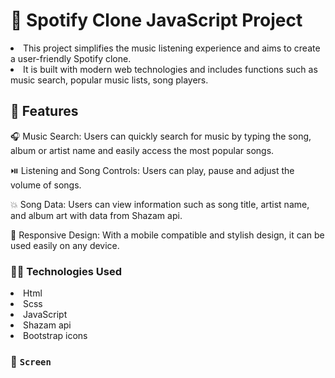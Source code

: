 # 🎵 Spotify Clone JavaScript Project

<li>This project simplifies the music listening experience and aims to create a user-friendly Spotify clone.</li>
<li>It is built with modern web technologies and includes functions such as music search, popular music lists, song players.</li>

## 🚀 Features

🎧 Music Search: Users can quickly search for music by typing the song, album or artist name and easily access the most popular songs.

⏯️ Listening and Song Controls: Users can play, pause and adjust the volume of songs.

💥 Song Data: Users can view information such as song title, artist name, and album art with data from Shazam api.

📱 Responsive Design: With a mobile compatible and stylish design, it can be used easily on any device.

### 🧑‍💻 Technologies Used

<li>Html</li>
<li>Scss</li>
<li>JavaScript</li>
<li>Shazam api</li>
<li>Bootstrap icons</li>

### 🎥 `Screen`

[](./Spotify-Clone.mp4)

